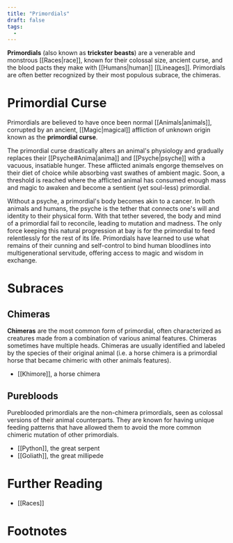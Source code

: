```yaml
---
title: "Primordials"
draft: false
tags:
  - 
---
```


**Primordials** (also known as **trickster beasts**) are a venerable and monstrous [[Races|race]], known for their colossal size, ancient curse, and the blood pacts they make with [[Humans|human]] [[Lineages]]. Primordials are often better recognized by their most populous subrace, the chimeras.

# Primordial Curse
Primordials are believed to have once been normal [[Animals|animals]], corrupted by an ancient, [[Magic|magical]] affliction of unknown origin known as the **primordial curse**. 

The primordial curse drastically alters an animal's physiology and gradually replaces their [[Psyche#Anima|anima]] and [[Psyche|psyche]] with a vacuous, insatiable hunger. These afflicted animals engorge themselves on their diet of choice while absorbing vast swathes of ambient magic. Soon, a threshold is reached where the afflicted animal has consumed enough mass and magic to awaken and become a sentient (yet soul-less) primordial.

Without a psyche, a primordial's body becomes akin to a cancer. In both animals and humans, the psyche is the tether that connects one's will and identity to their physical form. With that tether severed, the body and mind of a primordial fail to reconcile, leading to mutation and madness. The only force keeping this natural progression at bay is for the primordial to feed relentlessly for the rest of its life. Primordials have learned to use what remains of their cunning and self-control to bind human bloodlines into multigenerational servitude, offering access to magic and wisdom in exchange.

# Subraces
## Chimeras 
**Chimeras** are the most common form of primordial, often characterized as creatures made from a combination of various animal features. Chimeras sometimes have multiple heads. Chimeras are usually identified and labeled by the species of their original animal (i.e. a horse chimera is a primordial horse that became chimeric with other animals features).

- [[Khimore]], a horse chimera

## Purebloods
Pureblooded primordials are the non-chimera primordials, seen as colossal versions of their animal counterparts. They are known for having unique feeding patterns that have allowed them to avoid the more common chimeric mutation of other primordials.
- [[Python]], the great serpent
- [[Goliath]], the great millipede

# Further Reading
- [[Races]]

# Footnotes
